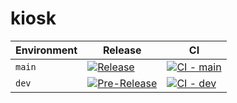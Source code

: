 # kiosk

| Environment | Release                                                                                           | CI                                                                                         |
|-------------|----------------------------------------------------------------------------------------------------|---------------------------------------------------------------------------------------------|
| `main`      | [![Release](https://github.com/jmelowry/kiosk/actions/workflows/release.yml/badge.svg)](https://github.com/jmelowry/kiosk/actions/workflows/release.yml) | [![CI - main](https://github.com/jmelowry/kiosk/actions/workflows/test.yml/badge.svg?branch=main)](https://github.com/jmelowry/kiosk/actions/workflows/test.yml) |
| `dev`       | [![Pre-Release](https://github.com/jmelowry/kiosk/actions/workflows/pre-release.yml/badge.svg?branch=dev)](https://github.com/jmelowry/kiosk/actions/workflows/pre-release.yml) | [![CI - dev](https://github.com/jmelowry/kiosk/actions/workflows/test.yml/badge.svg?branch=dev)](https://github.com/jmelowry/kiosk/actions/workflows/test.yml) |
